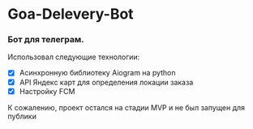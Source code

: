 # Goa-Delevery-Bot
### Бот для телеграм.
Использовал следующие технологии:
- [x] Асинхронную библиотеку Aiogram на python 
- [x] API Яндекс карт для определения локации заказа
- [x] Настройку FCM

К сожалению, проект остался на стадии MVP и не был запущен для публики

